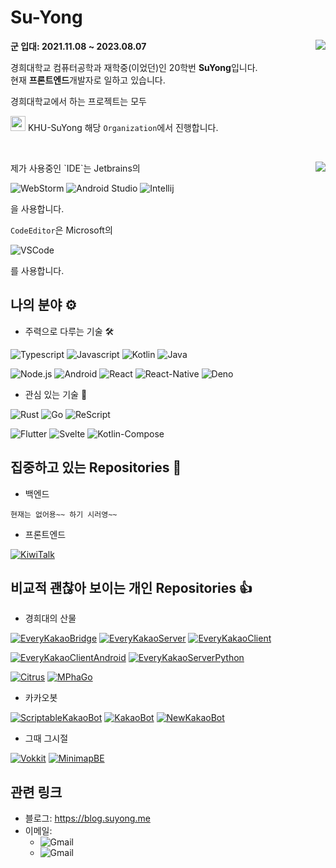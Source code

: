 # Su-Yong
<img align="right" src="https://github-readme-stats.vercel.app/api?username=su-yong&border_color=444c56&locale=kr&show_icons=true&bg_color=22272E&text_color=768383&count_private=true&include_all_commits=true"/>
<div style="height: 195px;">
  
  <b>군 입대: 2021.11.08 ~ 2023.08.07</b>
  
경희대학교 컴퓨터공학과 재학중(이었던)인 20학번 <b>SuYong</b>입니다.<br/>
현재 <b>프론트엔드</b>개발자로 일하고 있습니다.

경희대학교에서 하는 프로젝트는 모두

<img width="24px" height="24px" src="https://github.com/KHU-SuYong.png"> KHU-SuYong</img>
해당 `Organization`에서 진행합니다.

</div>

<img align="right" src="https://github-readme-stats.vercel.app/api/top-langs/?username=Su-Yong&border_color=444c56&locale=kr&bg_color=22272E&text_color=768383&count_private=true&include_all_commits=true&layout=compact&langs_count=10"/>
<div>
제가 사용중인 `IDE`는 Jetbrains의

![WebStorm](https://img.shields.io/badge/WebStorm-000?style=for-the-badge&logo=webstorm&logoColor=fff)
![Android Studio](https://img.shields.io/badge/Android_Studio-3DDC84?style=for-the-badge&logo=android%20studio&logoColor=fff)
![Intellij](https://img.shields.io/badge/Intellij-000?style=for-the-badge&logo=intellij%20idea&logoColor=fff)

을 사용합니다.
  
`CodeEditor`은 Microsoft의

![VSCode](https://img.shields.io/badge/Visual_Studio_Code-007acc?style=for-the-badge&logo=visual%20studio%20code&logoColor=fff&link=https://code.visualstudio.com/)

를 사용합니다.
</div>

## 나의 분야 ⚙️

* 주력으로 다루는 기술 🛠️

![Typescript](https://img.shields.io/badge/-Typescript-007acc?style=for-the-badge&logo=typescript&logoColor=fff)
![Javascript](https://img.shields.io/badge/-Javascript-f7df1e?style=for-the-badge&logo=javascript&logoColor=000)
![Kotlin](https://img.shields.io/badge/-Kotlin-0095d5?style=for-the-badge&logo=kotlin&logoColor=fff)
![Java](https://img.shields.io/badge/-Java-007396?style=for-the-badge&logo=java&logoColor=fff)

![Node.js](https://img.shields.io/badge/-Node.js-339933?style=for-the-badge&logo=node.js&logoColor=fff)
![Android](https://img.shields.io/badge/-Android-3ddc84?style=for-the-badge&logo=android&logoColor=fff)
![React](https://img.shields.io/badge/-React-61dafb?style=for-the-badge&logo=react&logoColor=000)
![React-Native](https://img.shields.io/badge/-React%20Native-61dafb?style=for-the-badge&logo=react&logoColor=000)
![Deno](https://img.shields.io/badge/-deno-000?style=for-the-badge&logo=deno&logoColor=fff)

* 관심 있는 기술 🎯

![Rust](https://img.shields.io/badge/-Rust-000?style=for-the-badge&logo=rust&logoColor=fff)
![Go](https://img.shields.io/badge/-Go-00add8?style=for-the-badge&logo=go&logoColor=fff)
![ReScript](https://img.shields.io/badge/-ReScript-e6484f?style=for-the-badge&logo=rescript&logoColor=fff)

![Flutter](https://img.shields.io/badge/-flutter-025698?style=for-the-badge&logo=flutter&logoColor=fff)
![Svelte](https://img.shields.io/badge/-svelte-FF3E00?style=for-the-badge&logo=svelte&logoColor=fff)
![Kotlin-Compose](https://img.shields.io/badge/-Kotlin%20Compose-0095d5?style=for-the-badge&logo=kotlin&logoColor=fff)

## 집중하고 있는 Repositories 🎯

* 백엔드

`현재는 없어용~~ 하기 시러영~~`

* 프론트엔드

[![KiwiTalk](https://github-readme-stats.vercel.app/api/pin/?username=KiwiTalk&repo=KiwiTalk&border_color=444c56&locale=kr&bg_color=22272E&text_color=768383&count_private=true&include_all_commits=true)](https://github.com/KiwiTalk/KiwiTalk)

## 비교적 괜찮아 보이는 개인 Repositories 👍

* 경희대의 산물

[![EveryKakaoBridge](https://github-readme-stats.vercel.app/api/pin/?username=khu-suyong&repo=linux-kakaotalk-android&border_color=444c56&locale=kr&bg_color=22272E&text_color=768383&count_private=true&include_all_commits=true)](https://github.com/khu-suyong/linux-kakaotalk-android)
[![EveryKakaoServer](https://github-readme-stats.vercel.app/api/pin/?username=khu-suyong&repo=every-kakao-server&border_color=444c56&locale=kr&bg_color=22272E&text_color=768383&count_private=true&include_all_commits=true)](https://github.com/khu-suyong/every-kakao-server)
[![EveryKakaoClient](https://github-readme-stats.vercel.app/api/pin/?username=khu-suyong&repo=every-kakao-client&border_color=444c56&locale=kr&bg_color=22272E&text_color=768383&count_private=true&include_all_commits=true)](https://github.com/khu-suyong/every-kakao-client)

[![EveryKakaoClientAndroid](https://github-readme-stats.vercel.app/api/pin/?username=khu-suyong&repo=linux-kakaotalk-client-android&border_color=444c56&locale=kr&bg_color=22272E&text_color=768383&count_private=true&include_all_commits=true)](https://github.com/khu-suyong/linux-kakaotalk-client-android)
[![EveryKakaoServerPython](https://github-readme-stats.vercel.app/api/pin/?username=khu-suyong&repo=linux-kakaotalk-server&border_color=444c56&locale=kr&bg_color=22272E&text_color=768383&count_private=true&include_all_commits=true)](https://github.com/khu-suyong/linux-kakaotalk-server)

[![Citrus](https://github-readme-stats.vercel.app/api/pin/?username=design-thinking-6&border_color=444c56&locale=kr&repo=citrus&bg_color=22272E&text_color=768383&count_private=true&include_all_commits=true)](https://github.com/design-thinking-6/citrus)
[![MPhaGo](https://github-readme-stats.vercel.app/api/pin/?username=design-thinking-6&repo=mphago&border_color=444c56&locale=kr&bg_color=22272E&text_color=768383&count_private=true&include_all_commits=true)](https://github.com/design-thinking-6/mphago)

* 카카오봇

[![ScriptableKakaoBot](https://github-readme-stats.vercel.app/api/pin/?username=su-yong&repo=ScriptableKakaoBot&border_color=444c56&locale=kr&bg_color=22272E&text_color=768383&count_private=true&include_all_commits=true)](https://github.com/Su-Yong/ScriptableKakaoBot)
[![KakaoBot](https://github-readme-stats.vercel.app/api/pin/?username=su-yong&repo=kakaobot&border_color=444c56&locale=kr&bg_color=22272E&text_color=768383&count_private=true&include_all_commits=true)](https://github.com/Su-Yong/KakaoBot)
[![NewKakaoBot](https://github-readme-stats.vercel.app/api/pin/?username=su-yong&border_color=444c56&locale=kr&repo=newkakaobot&bg_color=22272E&text_color=768383&count_private=true&include_all_commits=true)](https://github.com/Su-Yong/NewKakaoBot)

* 그때 그시절

[![Vokkit](https://github-readme-stats.vercel.app/api/pin/?username=vokkit&repo=vokkit-old&border_color=444c56&locale=kr&bg_color=22272E&text_color=768383&count_private=true&include_all_commits=true)](https://github.com/Vokkit/Vokkit-old)
[![MinimapBE](https://github-readme-stats.vercel.app/api/pin/?username=organization&border_color=444c56&locale=kr&repo=minimapbe&bg_color=22272E&text_color=768383&count_private=true&include_all_commits=true)](https://github.com/organization/minimapbe)

## 관련 링크

* 블로그: https://blog.suyong.me
* 이메일:
  * ![Gmail](https://img.shields.io/badge/simssy2205@gmail.com-Main-d14836?style=for-the-badge&logo=gmail&link=mailto:simssy2205@gmail.com)
  * ![Gmail](https://img.shields.io/badge/tlasy2205@khu.ac.kr-Univ-d14836?style=for-the-badge&logo=gmail&link=mailto:tlasy2205@khu.ac.kr)
